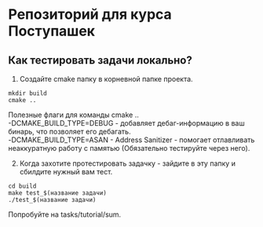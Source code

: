 # Репозиторий для курса Поступашек

## Как тестировать задачи локально?

1) Создайте cmake папку в корневной папке проекта.

```
mkdir build
cmake ..
```

Полезные флаги для команды cmake ..  
-DCMAKE_BUILD_TYPE=DEBUG - добавляет дебаг-информацию в ваш бинарь, что позволяет его дебагать.  
-DCMAKE_BUILD_TYPE=ASAN - Address Sanitizer - помогает отлавливать неаккуратную работу с памятью (Обязательно тестируйте через него).  

2) Когда захотите протестировать задачку - зайдите в эту папку и сбилдите нужный вам тест.
```
cd build
make test_$(название задачи)
./test_$(название задачи)
```

Попробуйте на tasks/tutorial/sum.
